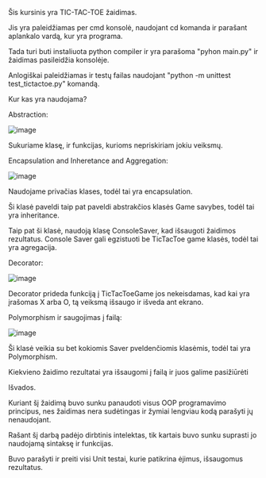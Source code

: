 Šis kursinis yra TIC-TAC-TOE žaidimas.

Jis yra paleidžiamas per cmd konsolė, naudojant cd komanda ir parašant aplankalo vardą, kur yra programa.

Tada turi buti instaliuota python compiler ir yra parašoma "pyhon main.py" ir žaidimas pasileidžia konsolėje.

Anlogiškai paleidžiamas ir testų failas naudojant "python -m unittest test_tictactoe.py" komandą.

Kur kas yra naudojama?


Abstraction:

![image](https://github.com/user-attachments/assets/e5624067-efe3-46bc-8858-005f2b11512c)

Sukuriame klasę, ir funkcijas, kurioms nepriskiriam jokiu veiksmų.

Encapsulation and Inheretance and Aggregation:

![image](https://github.com/user-attachments/assets/09acdca9-e162-4095-abcf-e150f706b922)

Naudojame privačias klases, todėl tai yra encapsulation.

Ši klasė paveldi taip pat paveldi abstrakčios klasės Game savybes, todėl tai yra inheritance.

Taip pat ši klasė, naudoją klasę ConsoleSaver, kad išsaugoti žaidimos rezultatus. Console Saver gali egzistuoti be TicTacToe game klasės, todėl tai yra agregacija.

Decorator:

![image](https://github.com/user-attachments/assets/ef0c25d8-3411-4dac-985e-eb47c20cd5c3)

Decorator prideda funkciją į TicTacToeGame jos nekeisdamas, kad kai yra įrašomas X arba O, tą veiksmą išsaugo ir išveda ant ekrano.

Polymorphism ir saugojimas į failą:

![image](https://github.com/user-attachments/assets/9085c960-945c-44f8-8bc0-13be9fd0bac9)

Ši klasė veikia su bet kokiomis Saver pveldenčiomis klasėmis, todėl tai yra Polymorphism.

Kiekvieno žaidimo rezultatai yra išsaugomi į failą ir juos galime pasižiūrėti


Išvados.

Kuriant šį žaidimą buvo sunku panaudoti visus OOP programavimo principus, nes žaidimas nera sudėtingas ir žymiai lengviau kodą parašyti jų nenaudojant.

Rašant šį darbą padėjo dirbtinis intelektas, tik kartais buvo sunku suprasti jo naudojamą sintaksę ir funkcijas.

Buvo parašyti ir preiti visi Unit testai, kurie patikrina ėjimus, išsaugomus rezultatus.



